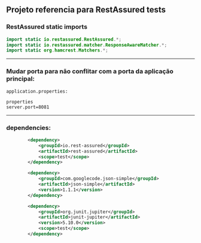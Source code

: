 ## Projeto referencia para RestAssured tests

### RestAssured static imports
```java
import static io.restassured.RestAssured.*;
import static io.restassured.matcher.ResponseAwareMatcher.*;
import static org.hamcrest.Matchers.*;
```
---
### Mudar porta para não conflitar com a porta da aplicação principal:

`application.properties:`

```properties
properties
server.port=8081
```
---
### dependencies:
```xml
        <dependency>
			<groupId>io.rest-assured</groupId>
			<artifactId>rest-assured</artifactId>
			<scope>test</scope>
		</dependency>

		<dependency>
			<groupId>com.googlecode.json-simple</groupId>
			<artifactId>json-simple</artifactId>
			<version>1.1.1</version>
		</dependency>

		<dependency>
			<groupId>org.junit.jupiter</groupId>
			<artifactId>junit-jupiter</artifactId>
			<version>5.10.0</version>
			<scope>test</scope>
		</dependency>
```

